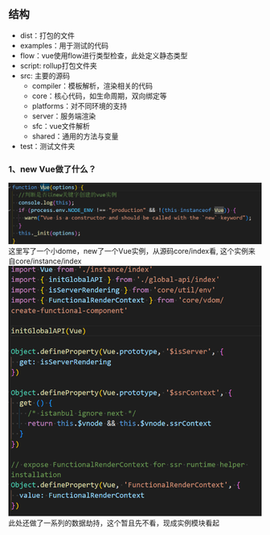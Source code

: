 ## 结构

- dist：打包的文件
- examples：用于测试的代码
- flow：vue使用flow进行类型检查，此处定义静态类型
- script: rollup打包文件夹
- src: 主要的源码
  + compiler：模板解析，渲染相关的代码
  + core：核心代码，如生命周期，双向绑定等
  + platforms：对不同环境的支持
  + server：服务端渲染
  + sfc：vue文件解析
  + shared：通用的方法与变量
- test：测试文件夹


### 1、new Vue做了什么？

![](../createVueInstance.png)
这里写了一个小dome，new了一个Vue实例，从源码core/index看,
这个实例来自core/instance/index
![](../vueIndex.png)
此处还做了一系列的数据劫持，这个暂且先不看，现成实例模块看起
